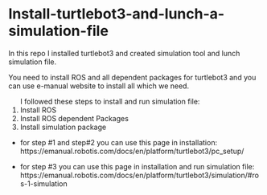 # Install-turtlebot3-and-lunch-a-simulation-file

In this repo I installed turtlebot3 and created simulation tool and lunch simulation file.

You need to install ROS and all dependent packages for turtlebot3 
and you can use e-manual website to install all which we need.

<ol>
  I followed these steps to install and run simulation file:
  <li>
   Install ROS
  </li>
   <li>
     Install ROS dependent Packages
  </li>
  <li>
     Install simulation package
  </li>
  </ol>
  <ul>
  <li><p>for step #1 and step#2 you can use this page in installation:  https://emanual.robotis.com/docs/en/platform/turtlebot3/pc_setup/ </p></li>
  <li><p>for step #3 you can use this page in installation and run simulation file: https://emanual.robotis.com/docs/en/platform/turtlebot3/simulation/#ros-1-simulation</p></li>
  </ul>


 


